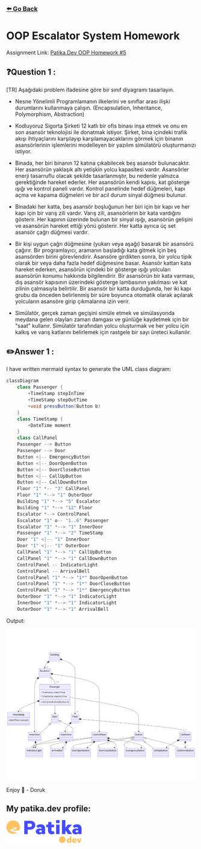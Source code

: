 ### [⬅️ Go Back](../../../README.md)

# OOP Escalator System Homework

Assignment Link: [Patika.Dev OOP Homework #5](https://app.patika.dev/courses/oop/odev-elevator)

## ❓Question 1 :

[TR] Aşağıdaki problem ifadesine göre bir sınıf diyagramı tasarlayın.

- Nesne Yönelimli Programlamanın ilkelerini ve sınıflar arası ilişki durumlarını kullanmaya çalışın. (Encapsulation, Inheritance, Polymorphism, Abstraction)

- Kodluyoruz Sigorta Şirketi 12 katlı bir ofis binası inşa etmek ve onu en son asansör teknolojisi ile donatmak istiyor. Şirket, bina içindeki trafik akışı ihtiyaçlarını karşılayıp karşılamayacaklarını görmek için binanın asansörlerinin işlemlerini modelleyen bir yazılım simülatörü oluşturmanızı istiyor.

- Binada, her biri binanın 12 katına çıkabilecek beş asansör bulunacaktır. Her asansörün yaklaşık altı yetişkin yolcu kapasitesi vardır. Asansörler enerji tasarruflu olacak şekilde tasarlanmıştır, bu nedenle yalnızca gerektiğinde hareket ederler. Her asansörün kendi kapısı, kat gösterge ışığı ve kontrol paneli vardır. Kontrol panelinde hedef düğmeleri, kapı açma ve kapama düğmeleri ve bir acil durum sinyal düğmesi bulunur.

- Binadaki her katta, beş asansör boşluğunun her biri için bir kapı ve her kapı için bir varış zili vardır. Varış zili, asansörlerin bir kata vardığını gösterir. Her kapının üzerinde bulunan bir sinyal ışığı, asansörün gelişini ve asansörün hareket ettiği yönü gösterir. Her katta ayrıca üç set asansör çağrı düğmesi vardır.

- Bir kişi uygun çağrı düğmesine (yukarı veya aşağı) basarak bir asansörü çağırır. Bir programlayıcı, aramanın başladığı kata gitmek için beş asansörden birini görevlendirir. Asansöre girdikten sonra, bir yolcu tipik olarak bir veya daha fazla hedef düğmesine basar. Asansör kattan kata hareket ederken, asansörün içindeki bir gösterge ışığı yolcuları asansörün konumu hakkında bilgilendirir. Bir asansörün bir kata varması, dış asansör kapısının üzerindeki gösterge lambasının yakılması ve kat zilinin çalmasıyla belirtilir. Bir asansör bir katta durduğunda, her iki kapı grubu da önceden belirlenmiş bir süre boyunca otomatik olarak açılarak yolcuların asansöre girip çıkmalarına izin verir.

- Simülatör, gerçek zaman geçişini simüle etmek ve simülasyonda meydana gelen olayları zaman damgası ve günlüğe kaydetmek için bir "saat" kullanır. Simülatör tarafından yolcu oluşturmak ve her yolcu için kalkış ve varış katlarını belirlemek için rastgele bir sayı üreteci kullanılır.

## ✏️Answer 1 :

I have written mermaid syntax to generate the UML class diagram:

```c#
classDiagram
    class Passenger {
        +TimeStamp stepInTime
        +TimeStamp stepOutTime
        +void pressButton(Button b)
    }
    class TimeStamp {
        +DateTime moment
    }
    class CallPanel
    Passenger --> Button
    Passenger --> Door
    Button <|-- EmergencyButton
    Button <|-- DoorOpenButton
    Button <|-- DoorCloseButton
    Button <|-- CallUpButton
    Button <|-- CallDownButton
    Floor "1" *-- "3" CallPanel
    Floor "1" *--> "1" OuterDoor
    Building "1" *--> "5" Escalator
    Building "1" *--> "12" Floor
    Escalator *--> ControlPanel
    Escalator "1" o-- "1..6" Passenger
    Escalator "1" *--> "1" InnerDoor
    Passenger "1" *--> "2" TimeStamp
    Door "1" <|-- "1" InnerDoor
    Door "1" <|-- "1" OuterDoor
    CallPanel "1" *--> "1" CallUpButton
    CallPanel "1" *--> "1" CallDownButton
    ControlPanel -- IndicatorLight
    ControlPanel -- ArrivalBell
    ControlPanel "1" *--> "1*" DoorOpenButton
    ControlPanel "1" *--> "1*" DoorCloseButton
    ControlPanel "1" *--> "1*" EmergencyButton
    OuterDoor "1" *--> "1" IndicatorLight
    InnerDoor "1" *--> "1" IndicatorLight
    OuterDoor "1" *--> "1" ArrivalBell
```

Output:

<img src="OOP-HW5.png"/>

Enjoy 🚀 - Doruk

## My patika.dev profile:

<a href="https://app.patika.dev/kaolin"><img src="../../../assets/newPatikaLogo.svg" width=200/></a>

